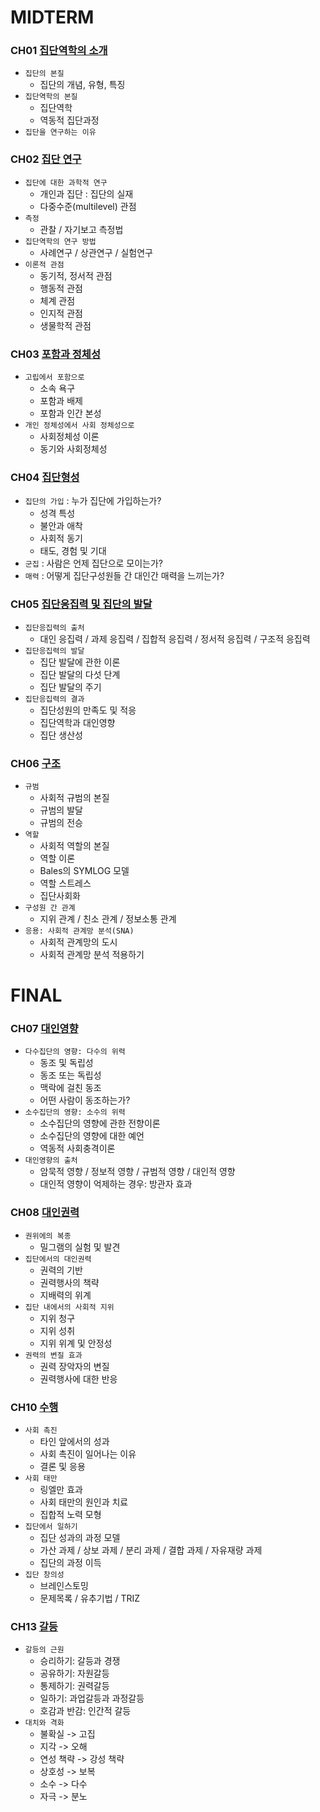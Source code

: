 # MIDTERM

### CH01 [집단역학의 소개](./CH01.md)
- `집단의 본질`
	- 집단의 개념, 유형, 특징
- `집단역학의 본질`
	- 집단역학
	- 역동적 집단과정
- `집단을 연구하는 이유`

### CH02 [집단 연구](./CH02.md)
- `집단에 대한 과학적 연구`
	- 개인과 집단 : 집단의 실재
	- 다중수준(multilevel) 관점
- `측정`
	- 관찰 / 자기보고 측정법
- `집단역학의 연구 방법`
	- 사례연구 / 상관연구 / 실험연구
- `이론적 관점`
	- 동기적, 정서적 관점
	- 행동적 관점
	- 체계 관점
	- 인지적 관점
	- 생물학적 관점

### CH03 [포함과 정체성](./CH03.md)
- `고립에서 포함으로`
	- 소속 욕구
	- 포함과 배제
	- 포함과 인간 본성
- `개인 정체성에서 사회 정체성으로`
	- 사회정체성 이론
	- 동기와 사회정체성

### CH04 [집단형성](./CH04.md)
- `집단의 가입` : 누가 집단에 가입하는가?
	- 성격 특성
	- 불안과 애착
	- 사회적 동기
	- 태도, 경험 및 기대
- `군집` : 사람은 언제 집단으로 모이는가?
- `매력` : 어떻게 집단구성원들 간 대인간 매력을 느끼는가?

### CH05 [집단응집력 및 집단의 발달](./CH05.md)
- `집단응집력의 출처`
	- 대인 응집력 / 과제 응집력 / 집합적 응집력 / 정서적 응집력 / 구조적 응집력
- `집단응집력의 발달`
	- 집단 발달에 관한 이론
	- 집단 발달의 다섯 단계
	- 집단 발달의 주기
- `집단응집력의 결과`
	- 집단성원의 만족도 및 적응
	- 집단역학과 대인영향
	- 집단 생산성

### CH06 [구조](./CH06.md)
- `규범`
	- 사회적 규범의 본질
	- 규범의 발달
	- 규범의 전승
- `역할`
	- 사회적 역할의 본질
	- 역할 이론
	- Bales의 SYMLOG 모델
	- 역할 스트레스
	- 집단사회화
- `구성원 간 관계`
	- 지위 관계 / 친소 관계 / 정보소통 관계
- `응용: 사회적 관계망 분석(SNA)`
	- 사회적 관계망의 도시
	- 사회적 관계망 분석 적용하기

# FINAL

### CH07 [대인영향](./CH07.md)
- `다수집단의 영향: 다수의 위력`
	- 동조 및 독립성
	- 동조 또는 독립성
	- 맥락에 걸친 동조
	- 어떤 사람이 동조하는가?
- `소수집단의 영향: 소수의 위력`
	- 소수집단의 영향에 관한 전향이론
	- 소수집단의 영향에 대한 예언
	- 역동적 사회충격이론
- `대인영향의 출처`
	- 암묵적 영향 / 정보적 영향 / 규범적 영향 / 대인적 영향
	- 대인적 영향이 억제하는 경우: 방관자 효과

### CH08 [대인권력](./CH08.md)
- `권위에의 복종`
	- 밀그램의 실험 및 발견
- `집단에서의 대인권력`
	- 권력의 기반
	- 권력행사의 책략
	- 지배력의 위계
- `집단 내에서의 사회적 지위`
	- 지위 청구
	- 지위 성취
	- 지위 위계 및 안정성
- `권력의 변질 효과`
	- 권력 장악자의 변질
	- 권력행사에 대한 반응

### CH10 [수행](./CH10.md)
- `사회 촉진`
	- 타인 앞에서의 성과
	- 사회 촉진이 일어나는 이유
	- 결론 및 응용
- `사회 태만`
	- 링엘만 효과
	- 사회 태만의 원인과 치료
	- 집합적 노력 모형
- `집단에서 일하기`
	- 집단 성과의 과정 모델
	- 가산 과제 / 상보 과제 / 분리 과제 / 결합 과제 / 자유재량 과제
	- 집단의 과정 이득
- `집단 창의성`
	- 브레인스토밍
	- 문제목록 / 유추기법 / TRIZ

### CH13 [갈등](./CH13.md)
- `갈등의 근원`
	- 승리하기: 갈등과 경쟁
	- 공유하기: 자원갈등
	- 통제하기: 권력갈등
	- 일하기: 과업갈등과 과정갈등
	- 호감과 반감: 인간적 갈등
- `대치와 격화`
	- 불확실 -> 고집
	- 지각 -> 오해
	- 연성 책략 -> 강성 책략
	- 상호성 -> 보복
	- 소수 -> 다수
	- 자극 -> 분노